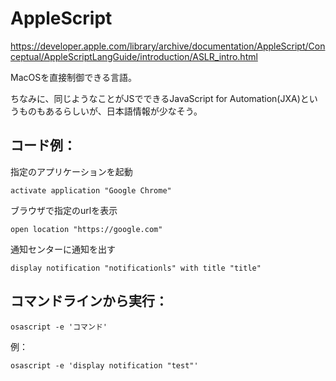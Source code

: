 # AppleScript
https://developer.apple.com/library/archive/documentation/AppleScript/Conceptual/AppleScriptLangGuide/introduction/ASLR_intro.html

MacOSを直接制御できる言語。

ちなみに、同じようなことがJSでできるJavaScript for Automation(JXA)というものもあるらしいが、日本語情報が少なそう。

## コード例：

指定のアプリケーションを起動

`activate application "Google Chrome"`

ブラウザで指定のurlを表示

`open location "https://google.com"`

通知センターに通知を出す

`display notification "notificationls" with title "title"`

## コマンドラインから実行：

`osascript -e 'コマンド'`

例：

`osascript -e 'display notification "test"'`


